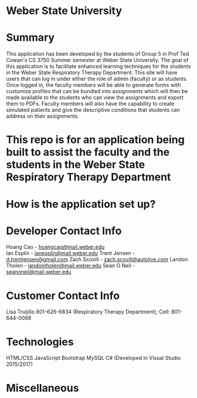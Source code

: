 # Weber State University 

# Summary

This application has been developed by the students of Group 5 in Prof Ted Cowan's CS 3750 Summer semester at Weber State University. The goal of this application is to facilitate enhanced learning techniques for the students in the Weber State Respiratory Therapy Department. 
This site will have users that can log in under either the role of admin (faculty) or as students. Once logged in, the faculty members will be able to generate forms with customize profiles that can be bundled into assignments which will then be made available to the students who can view the assignments and export them to PDFs. Faculty members will also have the capability to create simulated patients and give the descriptive conditions that students can address on their assignments. 

# This repo is for an application being built to assist the faculty and the students in the Weber State Respiratory Therapy Department

# How is the application set up?



# Developer Contact Info

Hoang Cao - hoangcao@mail.weber.edu  
Ian Esplin - ianesplin@mail.weber.edu 
Trent Jensen - d.trentjensen@gmail.com
Zach Scovill - zach.scovill@autolive.com
Landon Tholen - landontholen@mail.weber.edu
Sean O Neil - seanoneil@mail.weber.edu

# Customer Contact Info

Lisa Truijillo 801-626-6834 (Respiratory Therapy Department); Cell: 801-644-0088

# Technologies

HTML/CSS
JavaScript
Bootstrap
MySQL 
C# (Developed in Visual Studio 2015/2017)

# Miscellaneous
